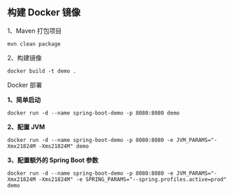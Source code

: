 
构建 Docker 镜像
-----

1、Maven 打包项目

```
mvn clean package
```

2、构建镜像
```
docker build -t demo .
```

Docker 部署

**1、简单启动**
```
docker run -d --name spring-boot-demo -p 8080:8080 demo
```

**2、配置 JVM**
```
docker run -d --name spring-boot-demo -p 8080:8080 -e JVM_PARAMS="-Xmx21824M -Xms21824M" demo
```

**3、配置额外的 Spring Boot 参数**
```
docker run -d --name spring-boot-demo -p 8080:8080 -e JVM_PARAMS="-Xmx21824M -Xms21824M" -e SPRING_PARAMS="--spring.profiles.active=prod" demo
```